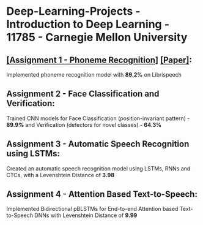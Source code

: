 # Deep-Learning-Projects - Introduction to Deep Learning - 11785 - Carnegie Mellon University

## [[Assignment 1 - Phoneme Recognition]](https://github.com/NikhilCG26/Deep-Learning-Projects/tree/main/Assignment%201%20-%20Phoneme%20Recognition) [[Paper]](https://github.com/NikhilCG26/Automatic-Speech-Recognition-with-Synthetic-Speech/blob/main/IDL_Project___Final_Report.pdf):
Implemented phoneme recognition model with **89.2%** on Librispeech

## Assignment 2 - Face Classification and Verification:
Trained CNN models for Face Classification (position-invariant pattern) - **89.9%** and Verification (detectors for novel classes) - **64.3%**

## Assignment 3 - Automatic Speech Recognition using LSTMs:
Created an automatic speech recognition model using LSTMs, RNNs and CTCs, with a Levenshtein Distance of **3.98**

## Assignment 4 - Attention Based Text-to-Speech:
Implemented Bidirectional pBLSTMs for End-to-end Attention based Text-to-Speech DNNs with Levenshtein Distance of **9.99**

